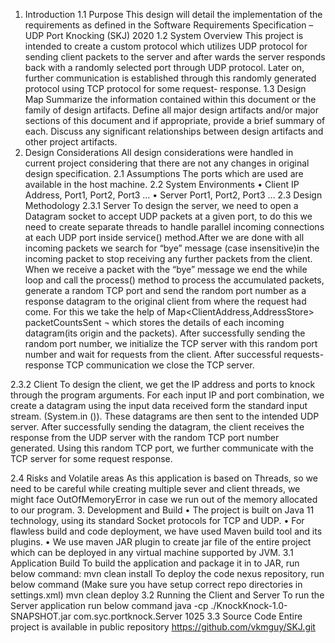 1.	Introduction
1.1	Purpose 
This design will detail the implementation of the requirements as defined in the Software Requirements Specification – UDP Port Knocking (SKJ) 2020
1.2	System Overview
This project is intended to create a custom protocol which utilizes UDP protocol for sending client packets to the server and after wards the server responds back with a randomly selected port through UDP protocol. Later on, further communication is established through this randomly generated protocol using TCP protocol for some request- response.
1.3	Design Map
Summarize the information contained within this document or the family of design artifacts. Define all major design artifacts and/or major sections of this document and if appropriate, provide a brief summary of each.  Discuss any significant relationships between design artifacts and other project artifacts.
2.	Design Considerations
All design considerations were handled in current project considering that there are not any changes in original design specification.
2.1	Assumptions
The ports which are used are available in the host machine.
2.2	System Environments
•	Client
IP Address, Port1, Port2, Port3 …
•	Server
Port1, Port2, Port3 …
2.3	Design Methodology
2.3.1 Server
To design the server, we need to open a Datagram socket to accept UDP packets at a given port, to do this we need to create separate threads to handle parallel incoming connections at each UDP port inside service() method.After we are done with all incoming packets we search for  “bye” message (case insensitive)in the incoming packet to stop receiving any further packets from the client. When we receive a packet with the “bye” message we end the while loop and call the process() method to process the accumulated packets, generate a random TCP port and send the random port number as a response datagram to the original client from where the request had come. For this we take the help of Map<ClientAddress,AddressStore> packetCountsSent ¬ which stores the details of each incoming datagram(its origin and the packets). 
After successfully sending the random port number, we initialize the TCP server with this random port number and wait for requests from the client. After successful requests-response TCP communication we close the TCP server.

2.3.2 Client
To design the client, we get the IP address and ports to knock through the program arguments. For each input IP and port combination, we create a datagram using the input data received form the standard input stream. (System.in ()). These datagrams are then sent to the intended UDP server.
After successfully sending the datagram, the client receives the response from the UDP server with the random TCP port number generated. Using this random TCP port, we further communicate with the TCP server for some request response.

2.4	Risks and Volatile areas
As this application is based on Threads, so we need to be careful while creating multiple sever and client threads, we might face OutOfMemoryError in case we run out of the memory allocated to our program.
3.	Development and Build
•	The project is built on Java 11 technology, using its standard Socket protocols for TCP and UDP. 
•	For flawless build and code deployment, we have used Maven build tool and its plugins.
•	We use maven JAR plugin to create jar file of the entire project which can be deployed in any virtual machine supported by JVM.
3.1	Application Build
To build the application and package it in to JAR, run below command:
mvn clean install
To deploy the code nexus repository, run below command (Make sure you have setup correct repo directories in settings.xml)
mvn clean deploy
3.2	Running the Client and Server
To run the Server application run below command
java -cp ./KnockKnock-1.0-SNAPSHOT.jar com.syc.portknock.Server 1025
3.3	Source Code
Entire project is available in public repository https://github.com/vkmguy/SKJ.git

